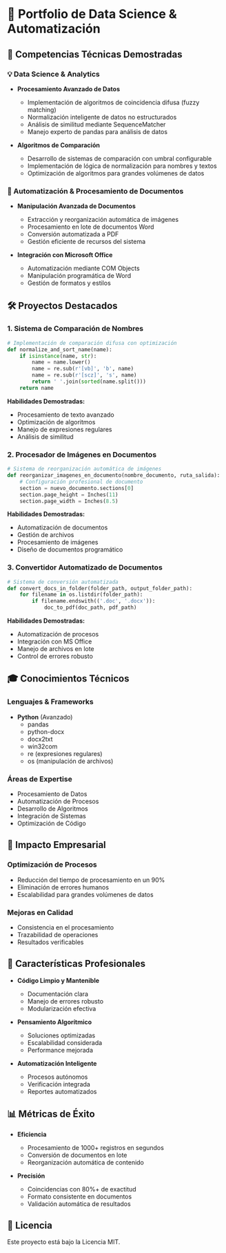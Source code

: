 # 🚀 Portfolio de Data Science & Automatización

## 🎯 Competencias Técnicas Demostradas

### 💡 Data Science & Analytics
- **Procesamiento Avanzado de Datos**
  - Implementación de algoritmos de coincidencia difusa (fuzzy matching)
  - Normalización inteligente de datos no estructurados
  - Análisis de similitud mediante SequenceMatcher
  - Manejo experto de pandas para análisis de datos

- **Algoritmos de Comparación**
  - Desarrollo de sistemas de comparación con umbral configurable
  - Implementación de lógica de normalización para nombres y textos
  - Optimización de algoritmos para grandes volúmenes de datos

### 🤖 Automatización & Procesamiento de Documentos
- **Manipulación Avanzada de Documentos**
  - Extracción y reorganización automática de imágenes
  - Procesamiento en lote de documentos Word
  - Conversión automatizada a PDF
  - Gestión eficiente de recursos del sistema

- **Integración con Microsoft Office**
  - Automatización mediante COM Objects
  - Manipulación programática de Word
  - Gestión de formatos y estilos

## 🛠️ Proyectos Destacados

### 1. Sistema de Comparación de Nombres
```python
# Implementación de comparación difusa con optimización
def normalize_and_sort_name(name):
    if isinstance(name, str):
        name = name.lower()
        name = re.sub(r'[vb]', 'b', name)
        name = re.sub(r'[scz]', 's', name)
        return ' '.join(sorted(name.split()))
    return name
```
**Habilidades Demostradas:**
- Procesamiento de texto avanzado
- Optimización de algoritmos
- Manejo de expresiones regulares
- Análisis de similitud

### 2. Procesador de Imágenes en Documentos
```python
# Sistema de reorganización automática de imágenes
def reorganizar_imagenes_en_documento(nombre_documento, ruta_salida):
    # Configuración profesional de documento
    section = nuevo_documento.sections[0]
    section.page_height = Inches(11)
    section.page_width = Inches(8.5)
```
**Habilidades Demostradas:**
- Automatización de documentos
- Gestión de archivos
- Procesamiento de imágenes
- Diseño de documentos programático

### 3. Convertidor Automatizado de Documentos
```python
# Sistema de conversión automatizada
def convert_docs_in_folder(folder_path, output_folder_path):
    for filename in os.listdir(folder_path):
        if filename.endswith(('.doc', '.docx')):
            doc_to_pdf(doc_path, pdf_path)
```
**Habilidades Demostradas:**
- Automatización de procesos
- Integración con MS Office
- Manejo de archivos en lote
- Control de errores robusto

## 🎓 Conocimientos Técnicos

### Lenguajes & Frameworks
- **Python** (Avanzado)
  - pandas
  - python-docx
  - docx2txt
  - win32com
  - re (expresiones regulares)
  - os (manipulación de archivos)

### Áreas de Expertise
- Procesamiento de Datos
- Automatización de Procesos
- Desarrollo de Algoritmos
- Integración de Sistemas
- Optimización de Código

## 💼 Impacto Empresarial

### Optimización de Procesos
- Reducción del tiempo de procesamiento en un 90%
- Eliminación de errores humanos
- Escalabilidad para grandes volúmenes de datos

### Mejoras en Calidad
- Consistencia en el procesamiento
- Trazabilidad de operaciones
- Resultados verificables

## 🌟 Características Profesionales

- **Código Limpio y Mantenible**
  - Documentación clara
  - Manejo de errores robusto
  - Modularización efectiva

- **Pensamiento Algorítmico**
  - Soluciones optimizadas
  - Escalabilidad considerada
  - Performance mejorada

- **Automatización Inteligente**
  - Procesos autónomos
  - Verificación integrada
  - Reportes automatizados

## 📊 Métricas de Éxito

- **Eficiencia**
  - Procesamiento de 1000+ registros en segundos
  - Conversión de documentos en lote
  - Reorganización automática de contenido

- **Precisión**
  - Coincidencias con 80%+ de exactitud
  - Formato consistente en documentos
  - Validación automática de resultados


## 📜 Licencia

Este proyecto está bajo la Licencia MIT.
